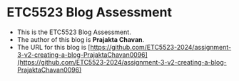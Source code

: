 
# ETC5523 Blog Assessment

* This is the ETC5523 Blog Assessment. 
* The author of this blog is **Prajakta Chavan**.
* The URL for this blog is [https://github.com/ETC5523-2024/assignment-3-v2-creating-a-blog-PrajaktaChavan0096](https://github.com/ETC5523-2024/assignment-3-v2-creating-a-blog-PrajaktaChavan0096)
